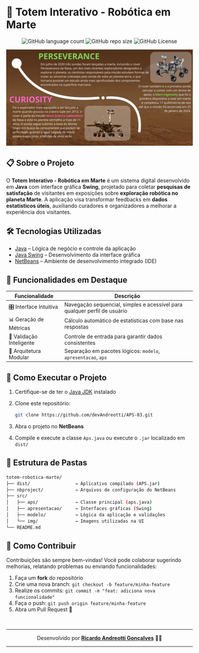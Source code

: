 # 🤖 Totem Interativo - Robótica em Marte
<p align="center">
  <img alt="GitHub language count" src="https://img.shields.io/github/languages/count/devAndreotti/APS-03?color=FFF&labelColor=764f2e&style=flat-square">
  <img alt="GitHub repo size" src="https://img.shields.io/github/repo-size/devAndreotti/APS-03?color=FFF&labelColor=764f2e&style=flat-square">
  <img alt="GitHub License" src="https://img.shields.io/github/license/devAndreotti/devAndreotti?color=FFF&labelColor=764f2e&style=flat-square">
</p>

<div align="center">
  <img src="./src/img/project/project-03.png" alt="Diagrama do Sistema" width="700">
</div>

## 📋 Sobre o Projeto
O **Totem Interativo - Robótica em Marte** é um sistema digital desenvolvido em **Java** com interface gráfica **Swing**, projetado para coletar **pesquisas de satisfação** de visitantes em exposições sobre **exploração robótica no planeta Marte**. A aplicação visa transformar feedbacks em **dados estatísticos úteis**, auxiliando curadores e organizadores a melhorar a experiência dos visitantes.

## 🛠️ Tecnologias Utilizadas
* [Java](https://www.oracle.com/br/java/) – Lógica de negócio e controle da aplicação
* [Java Swing](https://docs.oracle.com/javase/tutorial/uiswing/) – Desenvolvimento da interface gráfica
* [NetBeans](https://netbeans.apache.org/) – Ambiente de desenvolvimento integrado (IDE)

## 🌟 Funcionalidades em Destaque
| Funcionalidade           | Descrição                                                                 |
| ------------------------ | ------------------------------------------------------------------------- |
| 🎛️ Interface Intuitiva  | Navegação sequencial, simples e acessível para qualquer perfil de usuário |
| 📊 Geração de Métricas   | Cálculo automático de estatísticas com base nas respostas                 |
| 🧠 Validação Inteligente | Controle de entrada para garantir dados consistentes                      |
| 🧱 Arquitetura Modular   | Separação em pacotes lógicos: `modelo`, `apresentacao`, `aps`             |

## 🚀 Como Executar o Projeto
1. Certifique-se de ter o [Java JDK](https://www.oracle.com/java/technologies/javase-downloads.html) instalado
2. Clone este repositório:

   ```bash
   git clone https://github.com/devAndreotti/APS-03.git
   ```
3. Abra o projeto no **NetBeans**
4. Compile e execute a classe `Aps.java`
   *ou* execute o `.jar` localizado em `dist/`

## 📂 Estrutura de Pastas
```bash
totem-robotica-marte/
├── dist/                 → Aplicativo compilado (APS.jar)
├── nbproject/            → Arquivos de configuração do NetBeans
├── src/
│   ├── aps/              → Classe principal (aps.java)
│   ├── apresentacao/     → Interfaces gráficas (Swing)
│   ├── modelo/           → Lógica da aplicação e validações
│   └── img/              → Imagens utilizadas na UI
└── README.md
```

## 💪 Como Contribuir
Contribuições são sempre bem-vindas! Você pode colaborar sugerindo melhorias, relatando problemas ou enviando funcionalidades:
1. Faça um **fork** do repositório
2. Crie uma nova branch: `git checkout -b feature/minha-feature`
3. Realize os commits: `git commit -m "feat: adiciona nova funcionalidade"`
4. Faça o push: `git push origin feature/minha-feature`
5. Abra um Pull Request 🚀

<br>

---

<p align="center">
  Desenvolvido por <a href="https://github.com/devAndreotti" target="_blank"><strong>Ricardo Andreotti Gonçalves</strong></a> 🧑‍💻
</p>

---
